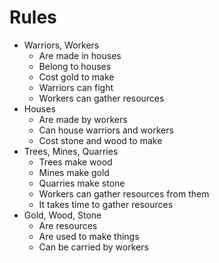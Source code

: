 # Rules

* Warriors, Workers
  * Are made in houses
  * Belong to houses
  * Cost gold to make
  * Warriors can fight
  * Workers can gather resources
* Houses
  * Are made by workers
  * Can house warriors and workers
  * Cost stone and wood to make
* Trees, Mines, Quarries
  * Trees make wood
  * Mines make gold
  * Quarries make stone
  * Workers can gather resources from them
  * It takes time to gather resources
* Gold, Wood, Stone
  * Are resources
  * Are used to make things
  * Can be carried by workers
